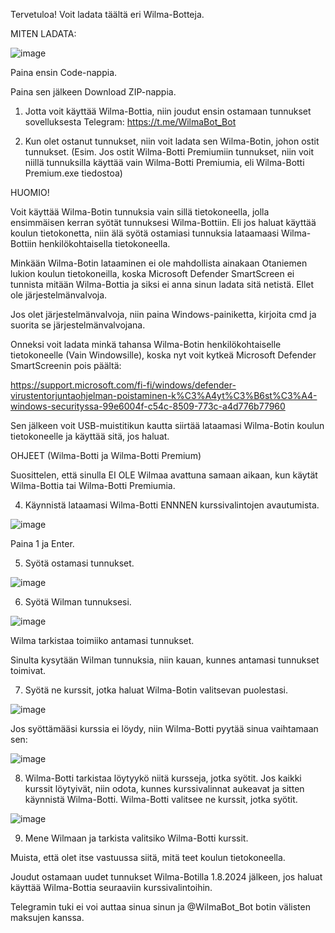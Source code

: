 Tervetuloa! Voit ladata täältä eri Wilma-Botteja.

MITEN LADATA:

![image](https://github.com/NoelMatero/Wilma-Botti/assets/161951384/9d14b8f4-ce06-4ce5-ad89-6ffa034d82b3)

Paina ensin Code-nappia.

Paina sen jälkeen Download ZIP-nappia.


1. Jotta voit käyttää Wilma-Bottia, niin joudut ensin ostamaan tunnukset sovelluksesta Telegram: https://t.me/WilmaBot_Bot
   
3. Kun olet ostanut tunnukset, niin voit ladata sen Wilma-Botin, johon ostit tunnukset. (Esim. Jos ostit Wilma-Botti Premiumiin tunnukset, niin voit niillä tunnuksilla käyttää vain Wilma-Botti Premiumia, eli Wilma-Botti Premium.exe tiedostoa)

HUOMIO!

Voit käyttää Wilma-Botin tunnuksia vain sillä tietokoneella, jolla ensimmäisen kerran syötät tunnuksesi Wilma-Bottiin. Eli jos haluat käyttää koulun tietokonetta, niin älä syötä ostamiasi tunnuksia lataamaasi Wilma-Bottiin henkilökohtaisella tietokoneella.

Minkään Wilma-Botin lataaminen ei ole mahdollista ainakaan Otaniemen lukion koulun tietokoneilla, koska Microsoft Defender SmartScreen ei tunnista mitään Wilma-Bottia ja siksi ei anna sinun ladata sitä netistä. Ellet ole järjestelmänvalvoja. 

Jos olet järjestelmänvalvoja, niin paina Windows-painiketta, kirjoita cmd ja suorita se järjestelmänvalvojana. 



Onneksi voit ladata minkä tahansa Wilma-Botin henkilökohtaiselle tietokoneelle (Vain Windowsille), koska nyt voit kytkeä Microsoft Defender SmartScreenin pois päältä: 

https://support.microsoft.com/fi-fi/windows/defender-virustentorjuntaohjelman-poistaminen-k%C3%A4yt%C3%B6st%C3%A4-windows-securityssa-99e6004f-c54c-8509-773c-a4d776b77960 

Sen jälkeen voit USB-muistitikun kautta siirtää lataamasi Wilma-Botin koulun tietokoneelle ja käyttää sitä, jos haluat.


OHJEET (Wilma-Botti ja Wilma-Botti Premium)

Suosittelen, että sinulla EI OLE Wilmaa avattuna samaan aikaan, kun käytät Wilma-Bottia tai Wilma-Botti Premiumia.

4. Käynnistä lataamasi Wilma-Botti ENNNEN kurssivalintojen avautumista.

![image](https://github.com/NoelMatero/Wilma-Botti/assets/161951384/efb230f7-4981-4df2-8183-6f877cb64664)

Paina 1 ja Enter.

5. Syötä ostamasi tunnukset.

![image](https://github.com/NoelMatero/Wilma-Botti/assets/161951384/2c808b6e-0d71-4eff-a129-3a76ae65ae19)

6. Syötä Wilman tunnuksesi.

![image](https://github.com/NoelMatero/Wilma-Botti/assets/161951384/eee4c093-5992-401d-ada7-38cfb50b5d0f)

Wilma tarkistaa toimiiko antamasi tunnukset.

Sinulta kysytään Wilman tunnuksia, niin kauan, kunnes antamasi tunnukset toimivat.
   
7. Syötä ne kurssit, jotka haluat Wilma-Botin valitsevan puolestasi.

![image](https://github.com/NoelMatero/Wilma-Botti/assets/161951384/28cefbc9-aa07-4dd8-817a-37f885c634c1)

Jos syöttämääsi kurssia ei löydy, niin Wilma-Botti pyytää sinua vaihtamaan sen:

![image](https://github.com/NoelMatero/Wilma-Botti/assets/161951384/1c1085e3-2a45-439f-b61a-e423905ec20e)
   
8. Wilma-Botti tarkistaa löytyykö niitä kursseja, jotka syötit. Jos kaikki kurssit löytyivät, niin odota, kunnes kurssivalinnat aukeavat ja sitten käynnistä Wilma-Botti. Wilma-Botti valitsee ne kurssit, jotka syötit.

![image](https://github.com/NoelMatero/Wilma-Botti/assets/161951384/08a2dbf4-517f-42e8-b851-f36573e46a6f)

    
9. Mene Wilmaan ja tarkista valitsiko Wilma-Botti kurssit.
    

Muista, että olet itse vastuussa siitä, mitä teet koulun tietokoneella.

Joudut ostamaan uudet tunnukset Wilma-Botilla 1.8.2024 jälkeen, jos haluat käyttää Wilma-Bottia seuraaviin kurssivalintoihin. 

Telegramin tuki ei voi auttaa sinua sinun ja @WilmaBot_Bot botin välisten maksujen kanssa.
